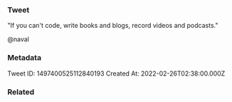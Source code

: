 ### Tweet
"If you can't code, write books and blogs, record videos and podcasts." 

@naval

### Metadata
Tweet ID: 1497400525112840193
Created At: 2022-02-26T02:38:00.000Z

### Related

